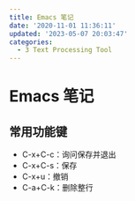 ```yaml
---
title: Emacs 笔记
date: '2020-11-01 11:36:11'
updated: '2023-05-07 20:03:47'
categories:
  - 3 Text Processing Tool
---
```

# Emacs 笔记

## 常用功能键

- C-x+C-c：询问保存并退出
- C-x+C-s：保存
- C-x+u：撤销
- C-a+C-k：删除整行
